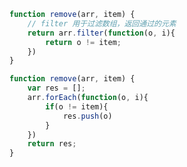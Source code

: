 ﻿``` javascript
function remove(arr, item) {
	// filter 用于过滤数组，返回通过的元素
    return arr.filter(function(o, i){
        return o != item;
    })
}
```
``` javascript
function remove(arr, item) {
	var res = [];
	arr.forEach(function(o, i){
		if(o != item){
			res.push(o)
		}
	})
	return res;
}
```
